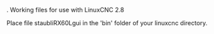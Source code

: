 .
Working files for use with LinuxCNC 2.8

Place file staubliRX60Lgui in the 'bin' folder of your linuxcnc directory.
